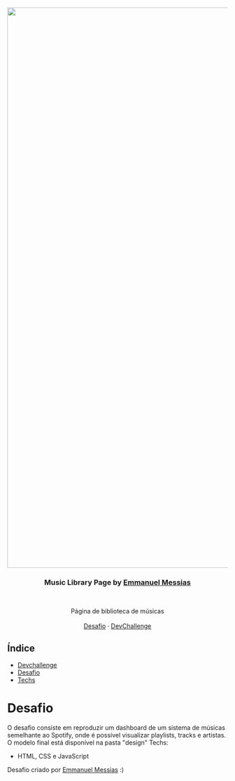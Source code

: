 <br />
<p align="center">
    <img width="1279" alt="image" src="https://user-images.githubusercontent.com/63823651/231035637-02ee209b-69b6-44e3-b68e-6f83f56d8ca2.png">


  <h3 align="center">Music Library Page by <a href="https://www.linkedin.com/in/emmanuel-messias-535621127/">Emmanuel Messias</a></h3>
 <br />
  <p align="center">
     Página de biblioteca de músicas
       <br/>
    <br/>
    <a href="https://github.com/mannoeu/landing-page-music">Desafio</a>
    ·
    <a href="https://www.devchallenge.com.br/">DevChallenge</a>
  </p>
</p>

## Índice

* [Devchallenge](#devchallenge) 
* [Desafio](#desafio)
* [Techs](#techs)

# Desafio
O desafio consiste em reproduzir um dashboard de um sistema de músicas semelhante ao Spotify, onde é possível visualizar playlists, tracks e artistas.
O modelo final está disponível na pasta "design"
Techs: 
- HTML, CSS e JavaScript


Desafio criado por  <a href="https://www.linkedin.com/in/emmanuel-messias-535621127/">Emmanuel Messias</a> :)
